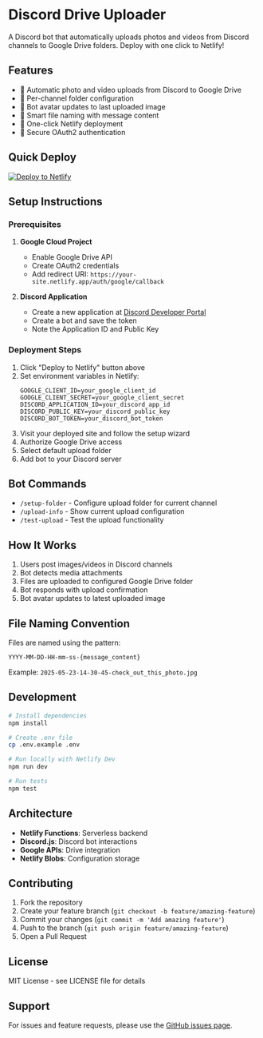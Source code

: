 # Discord Drive Uploader

A Discord bot that automatically uploads photos and videos from Discord channels to Google Drive folders. Deploy with one click to Netlify!

## Features

- 📸 Automatic photo and video uploads from Discord to Google Drive
- 📁 Per-channel folder configuration
- 🎨 Bot avatar updates to last uploaded image
- 💬 Smart file naming with message content
- 🚀 One-click Netlify deployment
- 🔐 Secure OAuth2 authentication

## Quick Deploy

[![Deploy to Netlify](https://www.netlify.com/img/deploy/button.svg)](https://app.netlify.com/start/deploy?repository=https://github.com/tinkertanker/discord-drive-uploader#GOOGLE_CLIENT_ID=&GOOGLE_CLIENT_SECRET=&DISCORD_APPLICATION_ID=&DISCORD_PUBLIC_KEY=)

## Setup Instructions

### Prerequisites

1. **Google Cloud Project**
   - Enable Google Drive API
   - Create OAuth2 credentials
   - Add redirect URI: `https://your-site.netlify.app/auth/google/callback`

2. **Discord Application**
   - Create a new application at [Discord Developer Portal](https://discord.com/developers/applications)
   - Create a bot and save the token
   - Note the Application ID and Public Key

### Deployment Steps

1. Click "Deploy to Netlify" button above
2. Set environment variables in Netlify:
   ```
   GOOGLE_CLIENT_ID=your_google_client_id
   GOOGLE_CLIENT_SECRET=your_google_client_secret
   DISCORD_APPLICATION_ID=your_discord_app_id
   DISCORD_PUBLIC_KEY=your_discord_public_key
   DISCORD_BOT_TOKEN=your_discord_bot_token
   ```
3. Visit your deployed site and follow the setup wizard
4. Authorize Google Drive access
5. Select default upload folder
6. Add bot to your Discord server

## Bot Commands

- `/setup-folder` - Configure upload folder for current channel
- `/upload-info` - Show current upload configuration
- `/test-upload` - Test the upload functionality

## How It Works

1. Users post images/videos in Discord channels
2. Bot detects media attachments
3. Files are uploaded to configured Google Drive folder
4. Bot responds with upload confirmation
5. Bot avatar updates to latest uploaded image

## File Naming Convention

Files are named using the pattern:
```
YYYY-MM-DD-HH-mm-ss-{message_content}
```

Example: `2025-05-23-14-30-45-check_out_this_photo.jpg`

## Development

```bash
# Install dependencies
npm install

# Create .env file
cp .env.example .env

# Run locally with Netlify Dev
npm run dev

# Run tests
npm test
```

## Architecture

- **Netlify Functions**: Serverless backend
- **Discord.js**: Discord bot interactions
- **Google APIs**: Drive integration
- **Netlify Blobs**: Configuration storage

## Contributing

1. Fork the repository
2. Create your feature branch (`git checkout -b feature/amazing-feature`)
3. Commit your changes (`git commit -m 'Add amazing feature'`)
4. Push to the branch (`git push origin feature/amazing-feature`)
5. Open a Pull Request

## License

MIT License - see LICENSE file for details

## Support

For issues and feature requests, please use the [GitHub issues page](https://github.com/tinkertanker/discord-drive-uploader/issues).